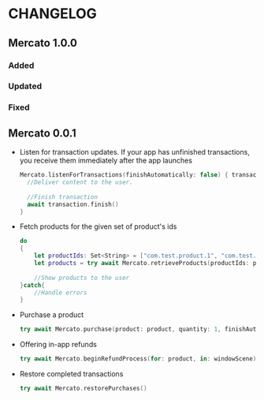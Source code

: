 CHANGELOG
=========

Mercato 1.0.0
---------

### Added

### Updated

### Fixed

Mercato 0.0.1
---------

* Listen for transaction updates. If your app has unfinished transactions, you receive them immediately after the app launches
  ```swift
  Mercato.listenForTransactions(finishAutomatically: false) { transaction in
    //Deliver content to the user.
			
    //Finish transaction
    await transaction.finish()
  }
  ```

* Fetch products for the given set of product's ids
  ```swift
  do
  {
	  let productIds: Set<String> = ["com.test.product.1", "com.test.product.2", "com.test.product.3"]
	  let products = try await Mercato.retrieveProducts(productIds: productIds)
	
	  //Show products to the user
  }catch{
	  //Handle errors
  }
  ```

* Purchase a product 
  ```swift
  try await Mercato.purchase(product: product, quantity: 1, finishAutomatically: false, appAccountToken: nil, simulatesAskToBuyInSandbox: false)
  ```

* Offering in-app refunds

  ```swift
  try await Mercato.beginRefundProcess(for: product, in: windowScene)
  ```

* Restore completed transactions

  ```swift
  try await Mercato.restorePurchases()
  ```

